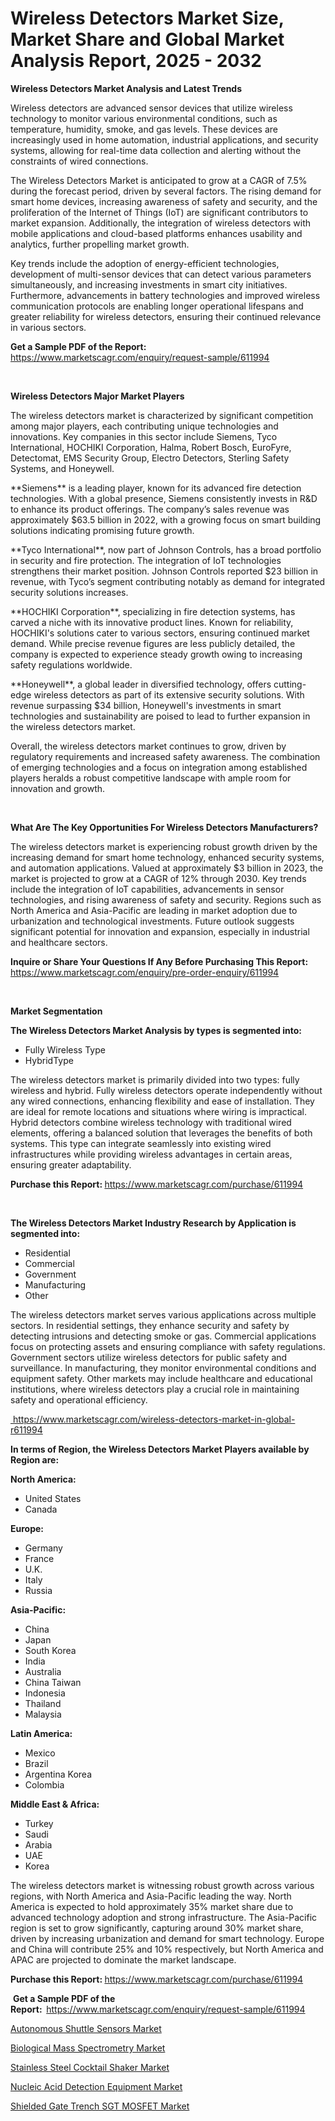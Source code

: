 <p><h1>Wireless Detectors Market Size, Market Share and Global Market Analysis Report, 2025 - 2032</h1></p><p><strong>Wireless Detectors Market Analysis and Latest Trends</strong></p>
<p><p>Wireless detectors are advanced sensor devices that utilize wireless technology to monitor various environmental conditions, such as temperature, humidity, smoke, and gas levels. These devices are increasingly used in home automation, industrial applications, and security systems, allowing for real-time data collection and alerting without the constraints of wired connections.</p><p>The Wireless Detectors Market is anticipated to grow at a CAGR of 7.5% during the forecast period, driven by several factors. The rising demand for smart home devices, increasing awareness of safety and security, and the proliferation of the Internet of Things (IoT) are significant contributors to market expansion. Additionally, the integration of wireless detectors with mobile applications and cloud-based platforms enhances usability and analytics, further propelling market growth.</p><p>Key trends include the adoption of energy-efficient technologies, development of multi-sensor devices that can detect various parameters simultaneously, and increasing investments in smart city initiatives. Furthermore, advancements in battery technologies and improved wireless communication protocols are enabling longer operational lifespans and greater reliability for wireless detectors, ensuring their continued relevance in various sectors.</p></p>
<p><strong>Get a Sample PDF of the Report:&nbsp;</strong> <a href="https://www.marketscagr.com/enquiry/request-sample/611994?utm_campaign=2014&utm_medium=2&utm_source=Github&utm_content=ia&utm_term=06022025&utm_id=wireless-detectors">https://www.marketscagr.com/enquiry/request-sample/611994</a></p>
<p>&nbsp;</p>
<p><strong>Wireless Detectors Major Market Players</strong></p>
<p><p>The wireless detectors market is characterized by significant competition among major players, each contributing unique technologies and innovations. Key companies in this sector include Siemens, Tyco International, HOCHIKI Corporation, Halma, Robert Bosch, EuroFyre, Detectomat, EMS Security Group, Electro Detectors, Sterling Safety Systems, and Honeywell.</p><p>**Siemens** is a leading player, known for its advanced fire detection technologies. With a global presence, Siemens consistently invests in R&D to enhance its product offerings. The company’s sales revenue was approximately $63.5 billion in 2022, with a growing focus on smart building solutions indicating promising future growth.</p><p>**Tyco International**, now part of Johnson Controls, has a broad portfolio in security and fire protection. The integration of IoT technologies strengthens their market position. Johnson Controls reported $23 billion in revenue, with Tyco’s segment contributing notably as demand for integrated security solutions increases.</p><p>**HOCHIKI Corporation**, specializing in fire detection systems, has carved a niche with its innovative product lines. Known for reliability, HOCHIKI's solutions cater to various sectors, ensuring continued market demand. While precise revenue figures are less publicly detailed, the company is expected to experience steady growth owing to increasing safety regulations worldwide.</p><p>**Honeywell**, a global leader in diversified technology, offers cutting-edge wireless detectors as part of its extensive security solutions. With revenue surpassing $34 billion, Honeywell's investments in smart technologies and sustainability are poised to lead to further expansion in the wireless detectors market.</p><p>Overall, the wireless detectors market continues to grow, driven by regulatory requirements and increased safety awareness. The combination of emerging technologies and a focus on integration among established players heralds a robust competitive landscape with ample room for innovation and growth.</p></p>
<p>&nbsp;</p>
<p><strong>What Are The Key Opportunities For Wireless Detectors Manufacturers?</strong></p>
<p><p>The wireless detectors market is experiencing robust growth driven by the increasing demand for smart home technology, enhanced security systems, and automation applications. Valued at approximately $3 billion in 2023, the market is projected to grow at a CAGR of 12% through 2030. Key trends include the integration of IoT capabilities, advancements in sensor technologies, and rising awareness of safety and security. Regions such as North America and Asia-Pacific are leading in market adoption due to urbanization and technological investments. Future outlook suggests significant potential for innovation and expansion, especially in industrial and healthcare sectors.</p></p>
<p><strong>Inquire or Share Your Questions If Any Before Purchasing This Report:</strong> <a href="https://www.marketscagr.com/enquiry/pre-order-enquiry/611994?utm_campaign=2014&utm_medium=2&utm_source=Github&utm_content=ia&utm_term=06022025&utm_id=wireless-detectors">https://www.marketscagr.com/enquiry/pre-order-enquiry/611994</a></p>
<p>&nbsp;</p>
<p><strong>Market Segmentation</strong></p>
<p><strong>The Wireless Detectors Market Analysis by types is segmented into:</strong></p>
<p><ul><li>Fully Wireless Type</li><li>HybridType</li></ul></p>
<p><p>The wireless detectors market is primarily divided into two types: fully wireless and hybrid. Fully wireless detectors operate independently without any wired connections, enhancing flexibility and ease of installation. They are ideal for remote locations and situations where wiring is impractical. Hybrid detectors combine wireless technology with traditional wired elements, offering a balanced solution that leverages the benefits of both systems. This type can integrate seamlessly into existing wired infrastructures while providing wireless advantages in certain areas, ensuring greater adaptability.</p></p>
<p><strong>Purchase this Report:&nbsp;</strong><a href="https://www.marketscagr.com/purchase/611994?utm_campaign=2014&utm_medium=2&utm_source=Github&utm_content=ia&utm_term=06022025&utm_id=wireless-detectors">https://www.marketscagr.com/purchase/611994</a></p>
<p>&nbsp;</p>
<p><strong>The Wireless Detectors Market Industry Research by Application is segmented into:</strong></p>
<p><ul><li>Residential</li><li>Commercial</li><li>Government</li><li>Manufacturing</li><li>Other</li></ul></p>
<p><p>The wireless detectors market serves various applications across multiple sectors. In residential settings, they enhance security and safety by detecting intrusions and detecting smoke or gas. Commercial applications focus on protecting assets and ensuring compliance with safety regulations. Government sectors utilize wireless detectors for public safety and surveillance. In manufacturing, they monitor environmental conditions and equipment safety. Other markets may include healthcare and educational institutions, where wireless detectors play a crucial role in maintaining safety and operational efficiency.</p></p>
<p><a href="https://www.marketscagr.com/wireless-detectors-market-in-global-r611994?utm_campaign=2014&utm_medium=2&utm_source=Github&utm_content=ia&utm_term=06022025&utm_id=wireless-detectors">&nbsp;https://www.marketscagr.com/wireless-detectors-market-in-global-r611994</a></p>
<p><strong>In terms of Region, the Wireless Detectors Market Players available by Region are:</strong></p>
<p>
    <p> <strong> North America: </strong>
        <ul>
            <li>United States</li>
            <li>Canada</li>
        </ul>
        </p> 
    <p> <strong> Europe: </strong>
        <ul>
            <li>Germany</li>
            <li>France</li>
            <li>U.K.</li>
            <li>Italy</li>
            <li>Russia</li>
        </ul>
        </p> 
    <p> <strong> Asia-Pacific: </strong>
        <ul>
            <li>China</li>
            <li>Japan</li>
            <li>South Korea</li>
            <li>India</li>
            <li>Australia</li>
            <li>China Taiwan</li>
            <li>Indonesia</li>
            <li>Thailand</li>
            <li>Malaysia</li>
        </ul>
        </p> 
    <p> <strong> Latin America: </strong>
        <ul>
            <li>Mexico</li>
            <li>Brazil</li>
            <li>Argentina Korea</li>
            <li>Colombia</li>
        </ul>
        </p> 
    <p> <strong> Middle East & Africa: </strong>
        <ul>
            <li>Turkey</li>
            <li>Saudi</li>
            <li>Arabia</li>
            <li>UAE</li>
            <li>Korea</li>
        </ul>
    </p>
    </p>
<p><p>The wireless detectors market is witnessing robust growth across various regions, with North America and Asia-Pacific leading the way. North America is expected to hold approximately 35% market share due to advanced technology adoption and strong infrastructure. The Asia-Pacific region is set to grow significantly, capturing around 30% market share, driven by increasing urbanization and demand for smart technology. Europe and China will contribute 25% and 10% respectively, but North America and APAC are projected to dominate the market landscape.</p></p>
<p><strong>Purchase this Report: </strong><a href="https://www.marketscagr.com/purchase/611994?utm_campaign=2014&utm_medium=2&utm_source=Github&utm_content=ia&utm_term=06022025&utm_id=wireless-detectors">https://www.marketscagr.com/purchase/611994</a></p>
<p>&nbsp;<strong>Get a Sample PDF of the Report:&nbsp;&nbsp;</strong><a href="https://www.marketscagr.com/enquiry/request-sample/611994?utm_campaign=2014&utm_medium=2&utm_source=Github&utm_content=ia&utm_term=06022025&utm_id=wireless-detectors">https://www.marketscagr.com/enquiry/request-sample/611994</a></p>
<p><strong></strong></p>
<p><p><a href="https://www.linkedin.com/pulse/rising-autonomous-shuttle-sensors-market-key-drivers-116-zphue?utm_campaign=2014&utm_medium=2&utm_source=Github&utm_content=ia&utm_term=06022025&utm_id=wireless-detectors">Autonomous Shuttle Sensors Market</a></p><p><a href="https://www.linkedin.com/pulse/deep-dive-biological-mass-spectrometry-market-itstrends-tojne?utm_campaign=2014&utm_medium=2&utm_source=Github&utm_content=ia&utm_term=06022025&utm_id=wireless-detectors">Biological Mass Spectrometry Market</a></p><p><a href="https://github.com/JosephineMcguire65/Market-Research-Report-List-1/blob/main/stainless-steel-cocktail-shaker-market.md?utm_campaign=2014&utm_medium=2&utm_source=Github&utm_content=ia&utm_term=06022025&utm_id=wireless-detectors">Stainless Steel Cocktail Shaker Market</a></p><p><a href="https://www.linkedin.com/pulse/nucleic-acid-detection-equipment-market-analysis-insights-ptjxe?utm_campaign=2014&utm_medium=2&utm_source=Github&utm_content=ia&utm_term=06022025&utm_id=wireless-detectors">Nucleic Acid Detection Equipment Market</a></p><p><a href="https://www.linkedin.com/pulse/shielded-gate-trench-sgt-mosfet-market-expected-see-rapid-expansion-yqrne?utm_campaign=2014&utm_medium=2&utm_source=Github&utm_content=ia&utm_term=06022025&utm_id=wireless-detectors">Shielded Gate Trench SGT MOSFET Market</a></p></p>